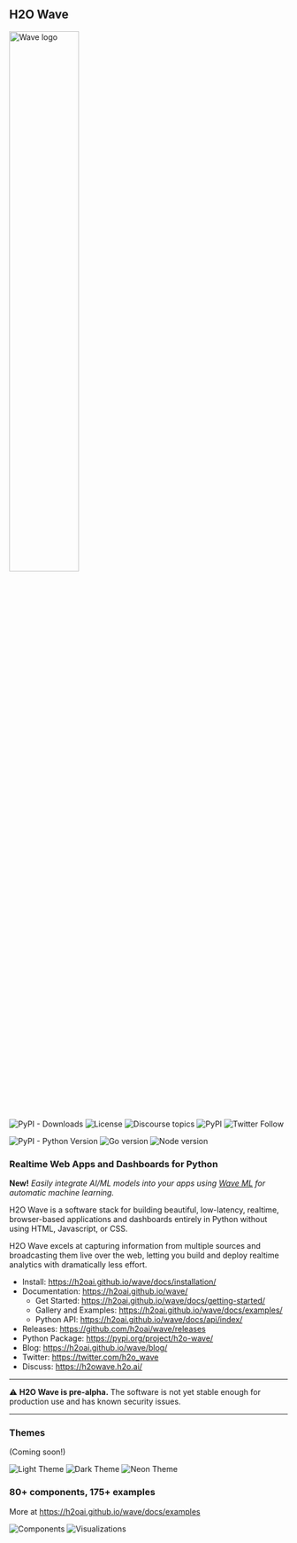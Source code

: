 ## H2O Wave

<img width='50%' src="assets/brand/wave-type-yellow.png" alt="Wave logo">

<p>
  <img alt="PyPI - Downloads" src="https://img.shields.io/pypi/dm/h2o-wave?color=FBE52B">
  <img alt="License" src="https://img.shields.io/github/license/h2oai/wave?color=yellow">
  <img alt="Discourse topics" src="https://img.shields.io/discourse/topics?server=https%3A%2F%2Fh2owave.h2o.ai%2F">
  <img alt="PyPI" src="https://img.shields.io/pypi/v/h2o-wave?label=current-version">
  <img alt="Twitter Follow" src="https://img.shields.io/twitter/follow/h2o_wave">
</p>
<p>
  <img alt="PyPI - Python Version" src="https://img.shields.io/pypi/pyversions/h2o-wave?color=3677AF">
  <img alt="Go version" src="https://img.shields.io/static/v1?label=golang&message=1.13.10&color=70C8D6">
  <img alt="Node version" src="https://img.shields.io/static/v1?label=nodejs&message=14.4.0&color=73AB63">
</p>

### Realtime Web Apps and Dashboards for Python

**New!** *Easily integrate AI/ML models into your apps using [Wave ML](https://github.com/h2oai/wave-ml) for automatic machine learning.*

H2O Wave is a software stack for building beautiful, low-latency, realtime, browser-based applications and dashboards entirely in Python without using HTML, Javascript, or CSS.

H2O Wave excels at capturing information from multiple sources and broadcasting them live over the web, letting you build and deploy realtime analytics with dramatically less effort.

- Install: https://h2oai.github.io/wave/docs/installation/
- Documentation: https://h2oai.github.io/wave/
  - Get Started: https://h2oai.github.io/wave/docs/getting-started/
  - Gallery and Examples: https://h2oai.github.io/wave/docs/examples/
  - Python API: https://h2oai.github.io/wave/docs/api/index/
- Releases: https://github.com/h2oai/wave/releases
- Python Package: https://pypi.org/project/h2o-wave/
- Blog: https://h2oai.github.io/wave/blog/
- Twitter: https://twitter.com/h2o_wave
- Discuss: https://h2owave.h2o.ai/

---

:warning: **H2O Wave is pre-alpha.** The software is not yet stable enough for production use and has known security issues.

---

### Themes

(Coming soon!)

![Light Theme](assets/visuals/theme-light.png)
![Dark Theme](assets/visuals/theme-dark.png)
![Neon Theme](assets/visuals/theme-neon.png)

### 80+ components, 175+ examples

More at https://h2oai.github.io/wave/docs/examples

![Components](assets/visuals/components-1.png)
![Visualizations](assets/visuals/components-2.png)
